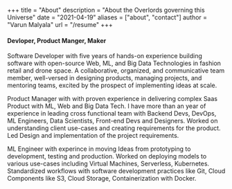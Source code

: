+++
title = "About"
description = "About the Overlords governing this Universe"
date = "2021-04-19"
aliases = ["about", "contact"]
author = "Varun Malyala"
url = "/resume"
+++

#### Devloper, Product Manger, Maker

Software Developer with five years of hands-on experience building software with open-source Web, ML, and Big Data Technologies in fashion retail and drone space. A collaborative, organized, and communicative team member, well-versed in designing products, managing projects, and mentoring teams, excited by the prospect of implementing ideas at scale.

Product Manager with with proven experience in delivering complex Saas Product with ML, Web and Big Data Tech. 
I have more than an year of experience in leading cross functional team with Backend Devs, DevOps, ML Engineers, Data Scientists, Front-end Devs and Designers. Worked on understanding client use-cases and creating requirements for the product. Led Design and implementation of the project requirements. 

ML Engineer with experince in moving Ideas from prototyping to development, testing and production. Worked on deploying models to various use-cases including Virtual Machines, Serverless, Kubernetes. Standardized workflows with software development practices like Git, Cloud Components like S3, Cloud Storage, Containerization with Docker.